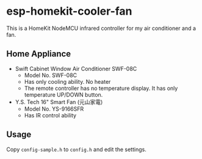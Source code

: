 # esp-homekit-cooler-fan

This is a HomeKit NodeMCU infrared controller for my air conditioner and a fan.

## Home Appliance

- Swift Cabinet Window Air Conditioner SWF-08C
  - Model No. SWF-08C
  - Has only cooling ability. No heater
  - The remote controller has no temperature display. It has only temperature UP/DOWN button.
- Y.S. Tech 16" Smart Fan (元山家電)
  - Model No. YS-9166SFR
  - Has IR control ability

## Usage

Copy `config-sample.h` to `config.h` and edit the settings.
